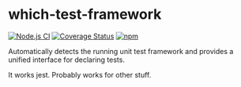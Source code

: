 # which-test-framework

[![Node.js CI](https://github.com/GregRos/which-test-framework/actions/workflows/main.yaml/badge.svg)](https://github.com/GregRos/which-test-framework/actions/workflows/main.yaml)
[![Coverage Status](https://coveralls.io/repos/github/GregRos/which-test-framework/badge.svg?branch=master)](https://coveralls.io/github/GregRos/preszr?branch=master)
[![npm](https://img.shields.io/npm/v/which-test-framework)](https://www.npmjs.com/package/which-test-framework)

Automatically detects the running unit test framework and provides a unified interface for declaring tests.

It works jest. Probably works for other stuff.
